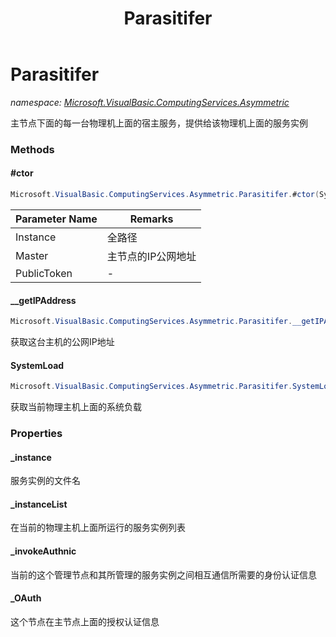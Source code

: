 ﻿---
title: Parasitifer
---

# Parasitifer
_namespace: [Microsoft.VisualBasic.ComputingServices.Asymmetric](N-Microsoft.VisualBasic.ComputingServices.Asymmetric.html)_

主节点下面的每一台物理机上面的宿主服务，提供给该物理机上面的服务实例



### Methods

#### #ctor
```csharp
Microsoft.VisualBasic.ComputingServices.Asymmetric.Parasitifer.#ctor(System.String,System.String,System.String)
```


|Parameter Name|Remarks|
|--------------|-------|
|Instance|全路径|
|Master|主节点的IP公网地址|
|PublicToken|-|


#### __getIPAddress
```csharp
Microsoft.VisualBasic.ComputingServices.Asymmetric.Parasitifer.__getIPAddress
```
获取这台主机的公网IP地址

#### SystemLoad
```csharp
Microsoft.VisualBasic.ComputingServices.Asymmetric.Parasitifer.SystemLoad
```
获取当前物理主机上面的系统负载


### Properties

#### _instance
服务实例的文件名
#### _instanceList
在当前的物理主机上面所运行的服务实例列表
#### _invokeAuthnic
当前的这个管理节点和其所管理的服务实例之间相互通信所需要的身份认证信息
#### _OAuth
这个节点在主节点上面的授权认证信息
